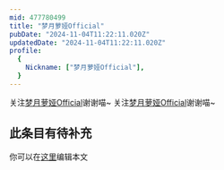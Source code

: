 ```yaml
---
mid: 477780499
title: "梦月萝娅Official"
pubDate: "2024-11-04T11:22:11.020Z"
updatedDate: "2024-11-04T11:22:11.020Z"
profile:
  {
    Nickname: ["梦月萝娅Official"],
  }
---
```


关注[梦月萝娅Official](https://space.bilibili.com/477780499)谢谢喵~ 关注[梦月萝娅Official](https://space.bilibili.com/477780499)谢谢喵~

## 此条目有待补充
你可以在[这里](https://github.com/Yuhanawa/VTuber.ICU/edit/master/src/content/v/梦月萝娅Official/index.md)编辑本文
